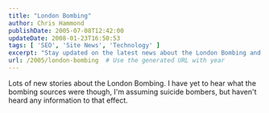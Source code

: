 ```yaml
---
title: "London Bombing"
author: Chris Hammond
publishDate: 2005-07-08T12:42:00
updateDate: 2008-01-23T16:50:53
tags: [ 'SEO', 'Site News', 'Technology' ]
excerpt: "Stay updated on the latest news about the London Bombing and the source of the attack. Find out more in this blog post for insights and updates."
url: /2005/london-bombing  # Use the generated URL with year
---
```

Lots of new stories about the London Bombing. I have yet to hear what the bombing sources were though, I'm assuming suicide bombers, but haven't heard any information to that effect.

